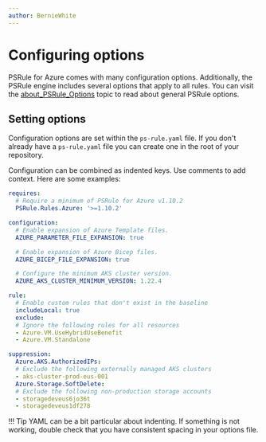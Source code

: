 ```yaml
---
author: BernieWhite
---
```


# Configuring options

PSRule for Azure comes with many configuration options.
Additionally, the PSRule engine includes several options that apply to all rules.
You can visit the [about_PSRule_Options][1] topic to read about general PSRule options.

  [1]: https://microsoft.github.io/PSRule/concepts/PSRule/en-US/about_PSRule_Options.html

## Setting options

Configuration options are set within the `ps-rule.yaml` file.
If you don't already have a `ps-rule.yaml` file you can create one in the root of your repository.

Configuration can be combined as indented keys.
Use comments to add context.
Here are some examples:

```yaml
requires:
  # Require a minimum of PSRule for Azure v1.10.2
  PSRule.Rules.Azure: '>=1.10.2'

configuration:
  # Enable expansion of Azure Template files.
  AZURE_PARAMETER_FILE_EXPANSION: true

  # Enable expansion of Azure Bicep files.
  AZURE_BICEP_FILE_EXPANSION: true

  # Configure the minimum AKS cluster version.
  AZURE_AKS_CLUSTER_MINIMUM_VERSION: 1.22.4

rule:
  # Enable custom rules that don't exist in the baseline
  includeLocal: true
  exclude:
  # Ignore the following rules for all resources
  - Azure.VM.UseHybridUseBenefit
  - Azure.VM.Standalone

suppression:
  Azure.AKS.AuthorizedIPs:
  # Exclude the following externally managed AKS clusters
  - aks-cluster-prod-eus-001
  Azure.Storage.SoftDelete:
  # Exclude the following non-production storage accounts
  - storagedeveus6jo36t
  - storagedeveus1df278
```

!!! Tip
    YAML can be a bit particular about indenting.
    If something is not working, double check that you have consistent spacing in your options file.
